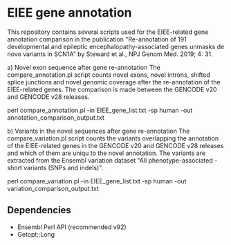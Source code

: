 # EIEE gene annotation

This repository contains several scripts used for the EIEE-related gene annotation comparison in the publication "Re-annotation of 191 developmental and epileptic encephalopathy-associated genes unmasks de novo variants in SCN1A" by Steward et al., NPJ Genom Med. 2019; 4: 31.

a) Novel exon sequence after gene re-annotation
The compare_annotation.pl script counts novel exons, novel introns, shifted splice junctions and novel genomic coverage after the re-annotation of the EIEE-related genes. The comparison is made between the GENCODE v20 and GENCODE v28 releases.

perl compare_annotation.pl -in EIEE_gene_list.txt -sp human -out annotation_comparison_output.txt

b) Variants in the novel sequences after gene re-annotation
The compare_variation.pl script counts the variants overlapping the annotation of the EIEE-related genes in the GENCODE v20 and GENCODE v28 releases and which of them are uniqu to the novel annotation. The variants are extracted from the Ensembl variation dataset "All phenotype-associated - short variants (SNPs and indels)".

perl compare_variation.pl -in EIEE_gene_list.txt -sp human -out variation_comparison_output.txt


## Dependencies
- Ensembl Perl API (recommended v92)
- Getopt::Long
